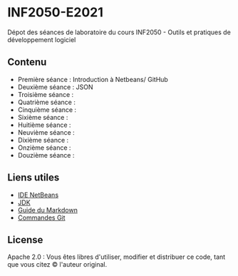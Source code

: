 # INF2050-E2021
Dépot des séances de laboratoire du cours INF2050 - Outils et pratiques de développement logiciel

## Contenu
- Première séance : Introduction à Netbeans/ GitHub 
- Deuxième séance : JSON
- Troisième séance : 
- Quatrième séance : 
- Cinquième séance : 
- Sixième séance : 
- Huitième séance : 
- Neuvième séance : 
- Dixième séance : 
- Onzième séance : 
- Douzième séance : 

## Liens utiles

- [IDE NetBeans](https://netbeans.apache.org/)
-  [JDK](https://www.oracle.com/java/technologies/javase-downloads.html)
- [Guide du Markdown](https://www.markdownguide.org/cheat-sheet/)
- [Commandes Git](https://git-scm.com/docs)

## License

Apache 2.0 : Vous êtes libres d'utiliser, modifier et distribuer ce code, tant que vous citez © l'auteur original.
